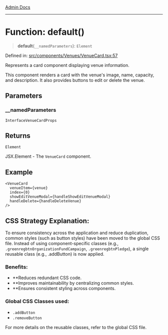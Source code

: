 [Admin Docs](/)

***

# Function: default()

> **default**(`__namedParameters`): `Element`

Defined in: [src/components/Venues/VenueCard.tsx:57](https://github.com/Aad1tya27/talawa-admin/blob/dd4a08e622d0fa38bcf9758a530e8cdf917dbac8/src/components/Venues/VenueCard.tsx#L57)

Represents a card component displaying venue information.

This component renders a card with the venue's image, name, capacity, and description.
It also provides buttons to edit or delete the venue.

## Parameters

### \_\_namedParameters

`InterfaceVenueCardProps`

## Returns

`Element`

JSX.Element - The `VenueCard` component.

## Example

```tsx
<VenueCard
  venueItem={venue}
  index={0}
  showEditVenueModal={handleShowEditVenueModal}
  handleDelete={handleDeleteVenue}
/>
```

## CSS Strategy Explanation:

To ensure consistency across the application and reduce duplication, common styles
(such as button styles) have been moved to the global CSS file. Instead of using
component-specific classes (e.g., `.greenregbtnOrganizationFundCampaign`, `.greenregbtnPledge`), a single reusable
class (e.g., .addButton) is now applied.

### Benefits:
- **Reduces redundant CSS code.
- **Improves maintainability by centralizing common styles.
- **Ensures consistent styling across components.

### Global CSS Classes used:
- `.addButton`
- `.removeButton`

For more details on the reusable classes, refer to the global CSS file.
